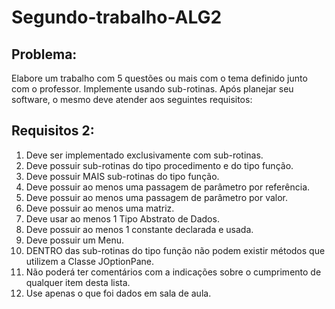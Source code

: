 # Segundo-trabalho-ALG2

## Problema:
Elabore um trabalho com 5 questões ou mais com o tema definido junto com o professor.
Implemente usando sub-rotinas.
Após planejar seu software, o mesmo deve atender aos seguintes requisitos:

## Requisitos 2:
1) Deve ser implementado exclusivamente com sub-rotinas.
2) Deve possuir sub-rotinas do tipo procedimento e do tipo função.
3) Deve possuir MAIS sub-rotinas do tipo função. 
4) Deve possuir ao menos uma passagem de parâmetro por referência.
5) Deve possuir ao menos uma passagem de parâmetro por valor.
6) Deve possuir ao menos uma matriz.
7) Deve usar ao menos 1 Tipo Abstrato de Dados.
8) Deve possuir ao menos 1 constante declarada e usada.
9) Deve possuir um Menu.
10) DENTRO das sub-rotinas do tipo função não podem existir métodos que utilizem a Classe
JOptionPane.
11) Não poderá ter comentários com a indicações sobre o cumprimento de qualquer item
desta lista.
12) Use apenas o que foi dados em sala de aula. 
